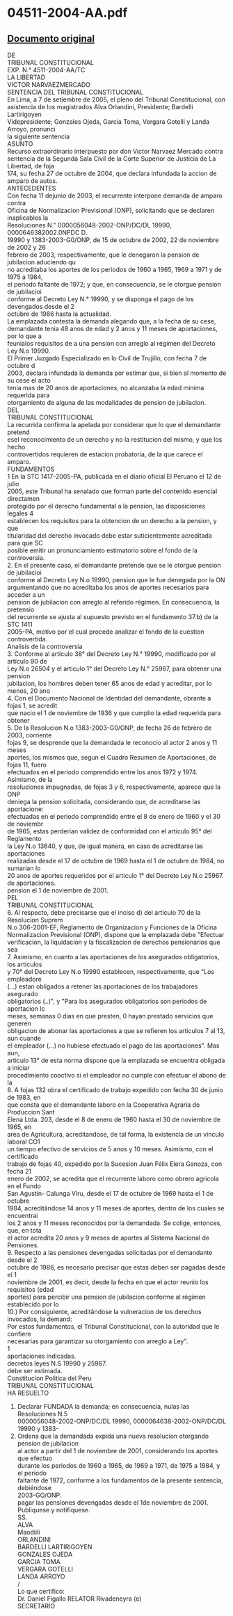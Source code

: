 
04511-2004-AA.pdf
=================
  
[Documento original](https://tc.gob.pe/jurisprudencia/2005/04511-2004-AA.pdf)  
---  
DE  
TRIBUNAL CONSTITUCIONAL  
EXP. N.° 4511-2004-AA/TC  
LA LIBERTAD  
VICTOR NARVAEZMERCADO  
SENTENCIA DEL TRIBUNAL CONSTITUCIONAL  
En Lima, a 7 de setiembre de 2005, el pleno del Tribunal Constitucional, con  
asistencia de los magistrados Alva Orlandini, Presidente; Bardelli Lartirigoyen  
Videpresidente; Gonzales Ojeda, Garcia Toma, Vergara Gotelli y Landa Arroyo, pronunci  
la siguiente sentencia  
ASUNTO  
Recurso extraordinario interpuesto por don Victor Narvaez Mercado contra  
sentencia de la Segunda Sala Civil de la Corte Superior de Justicia de La Libertad, de foja  
174, su fecha 27 de octubre de 2004, que declara infundada la accion de amparo de autos.  
ANTECEDENTES  
Con fecha 11 dejunio de 2003, el recurrente interpone demanda de amparo contra  
Oficina de Normalizacion Previsional (ONP), solicitando que se declaren inaplicables la  
Resoluciones N." 0000056048-2002-ONP/DC/DL 19990, 0000646382002.0NPDC D.  
19990 y 1383-2003-G0/ONP, de 15 de octubre de 2002, 22 de noviembre de 2002 y 26  
febrero de 2003, respectivamente, que le denegaron la pension de jubilacion aduciendo qu  
no acreditaba los aportes de los periodos de 1960 a 1965, 1969 a 1971 y de 1975 a 1984,  
el periodo faltante de 1972; y que, en consecuencia, se le otorgue pension de jubilacioi  
conforme al Decreto Ley N.° 19990, y se disponga el pago de los devengados desde el 2  
octubre de 1986 hasta la actualidad.  
La emplazada contesta la demanda alegando que, a la fecha de su cese,  
demandante tenia 48 anos de edad y 2 anos y 11 meses de aportaciones, por lo que a  
feunialos requisitos de a una pension con arreglo al régimen del Decreto Ley N.o 19990.  
El Primer Juzgado Especializado en lo Civil de Trujillo, con fecha 7 de octubre d  
2003, declara infundada la demanda por estimar que, si bien al momento de su cese el acto  
tenia mas de 20 anos de aportaciones, no alcanzaba la edad minima requerida para  
otorgamiento de alguna de las modalidades de pension de jubilacion.  
DEL  
TRIBUNAL CONSTITUCIONAL  
La recurrida confirma la apelada por considerar que lo que el demandante pretend  
esel reconocimiento de un derecho y no la restitucion del mismo, y que los hecho  
controvertidos requieren de estacion probatoria, de la que carece el amparo.  
FUNDAMENTOS  
1 En la STC 1417-2005-PA, publicada en el diario oficial El Peruano el 12 de julio  
2005, este Tribunal ha senalado que forman parte del contenido esencial directamen  
protegido por el derecho fundamental a la pension, las disposiciones legales 4  
establecen los requisitos para la obtencion de un derecho a la pension, y que  
titularidad del derecho invocado debe estar suticientemente acreditada para que SC  
posible emitir un pronunciamiento estimatorio sobre el fondo de la controversia.  
2. En el presente caso, el demandante pretende que se le otorgue pension de jubilacioi  
conforme al Decreto Ley N.o 19990, pension que le fue denegada por la ON  
argumentando que no acreditaba los anos de aportes necesarios para acceder a un  
pension de jubilacion con arreglo al referido régimen. En consecuencia, la pretensio  
del recurrente se ajusta al supuesto previsto en el fundamento 37.b) de la STC 1411  
2005-PA, motivo por el cual procede analizar el fondo de la cuestion controvertida.  
Analisis de la controversia  
3. Conforme al articulo 38° del Decreto Ley N.° 19990, modificado por el articulo 90 de  
Ley N.o 26504 y el articulo 1° del Decreto Ley N.° 25967, para obtener una pension  
jubilacion, los hombres deben tener 65 anos de edad y acreditar, por lo menos, 20 ano  
4. Con el Documento Nacional de Identidad del demandante, obrante a fojas 1, se acredit  
que nacio el 1 de noviembre de 1936 y que cumplio la edad requerida para obtener  
5. De la Resolucion N.o 1383-2003-G0/ONP, de fecha 26 de febrero de 2003, corriente  
fojas 9, se desprende que la demandada le reconocio al actor 2 anos y 11 meses  
aportes, los mismos que, segun el Cuadro Resumen de Aportaciones, de fojas 11, fuero  
efectuados en el periodo comprendido entre los anos 1972 y 1974. Asimismo, de la  
resoluciones impugnadas, de fojas 3 y 6, respectivamente, aparece que la ONP  
deniega la pension solicitada, considerando que, de acreditarse las aportacione:  
efectuadas en el periodo comprendido entre el 8 de enero de 1960 y el 30 de noviembr  
de 1965, estas perderian validez de conformidad con el articulo 95° del Reglamento  
la Ley N.o 13640, y que, de igual manera, en caso de acreditarse las aportaciones  
realizadas desde el 17 de octubre de 1969 hasta el 1 de octubre de 1984, no sumarian lo  
20 anos de aportes requeridos por el articulo 1° del Decreto Ley N.o 25967.  
de aportaciones.  
pension el 1 de noviembre de 2001.  
PEL  
TRIBUNAL CONSTITUCIONAL  
6. Al respecto, debe precisarse que el inciso d) del articulo 70 de la Resolucion Suprem  
N.o 306-2001-EF, Reglamento de Organizacion y Funciones de la Oficina  
Normalizacion Previsional (ONP), dispone que la emplazada debe "Efectuar  
verificacion, la liquidacion y la fiscalizacion de derechos pensionarios que sea  
7. Asimismo, en cuanto a las aportaciones de los asegurados obligatorios, los articulos  
y 70° del Decreto Ley N.o 19990 establecen, respectivamente, que "Los empleadore  
(...) estan obligados a retener las aportaciones de los trabajadores asegurado  
obligatorios (..)", y "Para los asegurados obligatorios son periodos de aportacion lc  
meses, semanas 0 dias en que presten, 0 hayan prestado servicios que generen  
obligacion de abonar las aportaciones a que se refieren los articulos 7 al 13, aun cuande  
el empleador (...) no hubiese efectuado el pago de las aportaciones". Mas aun,  
articulo 13° de esta norma dispone que la emplazada se encuentra obligada a iniciar  
procedimiento coactivo si el empleador no cumple con efectuar el abono de la  
8. A fojas 132 obra el certificado de trabajo expedido con fecha 30 de junio de 1983, en  
que consta que el demandante laboro en la Cooperativa Agraria de Produccion Sant  
Elena Ltda. 203, desde el 8 de enero de 1960 hasta el 30 de noviembre de 1965, en  
area de Agricultura, acreditandose, de tal forma, la existencia de un vinculo laboral CO1  
un tiempo efectivo de servicios de 5 anos y 10 meses. Asimismo, con el certificado  
trabajo de fojas 40, expedido por la Sucesion Juan Félix Elera Ganoza, con fecha 21  
enero de 2002, se acredita que el recurrente laboro como obrero agricola en el Fundo  
San Agustin- Calunga Viru, desde el 17 de octubre de 1969 hasta el 1 de octubre  
1984, acreditândose 14 anos y 11 meses de aportes, dentro de los cuales se encuentrai  
los 2 anos y 11 meses reconocidos por la demandada. Se colige, entonces, que, en tota  
el actor acredita 20 anos y 9 meses de aportes al Sistema Nacional de Pensiones.  
9. Respecto a las pensiones devengadas solicitadas por el demandante desde el 2  
octubre de 1986, es necesario precisar que estas deben ser pagadas desde el 1  
noviembre de 2001, es decir, desde la fecha en que el actor reunio los requisitos (edad  
aportes) para percibir una pension de jubilacion conforme al régimen establecido por lo  
10.) Por consiguiente, acreditândose la vulneracion de los derechos invocados, la demand:  
Por estos fundamentos, el Tribunal Constitucional, con la autoridad que le confiere  
necesarias para garantizar su otorgamiento con arreglo a Ley".  
1  
aportaciones indicadas.  
decretos leyes N.S 19990 y 25967.  
debe ser estimada.  
Constitucion Politica del Peru  
TRIBUNAL CONSTITUCIONAL  
HA RESUELTO  
1. Declarar FUNDADA la demanda; en consecuencia, nulas las Resoluciones N.5  
0000056048-2002-ONP/DC/DL 19990, 0000064638-2002-ONP/DC/DL 19990 y 1383-  
2. Ordena que la demandada expida una nueva resolucion otorgando pension de jubilacion  
al actor a partir del 1 de noviembre de 2001, considerando los aportes que efectuo  
durante los periodos de 1960 a 1965, de 1969 a 1971, de 1975 a 1984, y el periodo  
faltante de 1972, conforme a los fundamentos de la presente sentencia, debiéndose  
2003-GO/ONP.  
pagar las pensiones devengadas desde el 1de noviembre de 2001.  
Publiquese y notifiquese.  
SS.  
ALVA  
Maodiili  
ORLANDINI  
BARDELLI LARTIRIGOYEN  
GONZALES OJEDA  
GARCIA TOMA  
VERGARA GOTELLI  
LANDA ARROYO  
/  
Lo que certifico:  
Dr. Daniel Figallo RELATOR Rivadeneyra (e)  
SECRETARIO